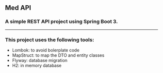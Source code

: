 ## Med API
### A simple REST API project using Spring Boot 3.
---  

### This project uses the following tools:
  - Lombok: to avoid bolerplate code
  - MapStruct: to map the DTO and entity classes
  - Flyway: database migration
  - H2: in memory database
